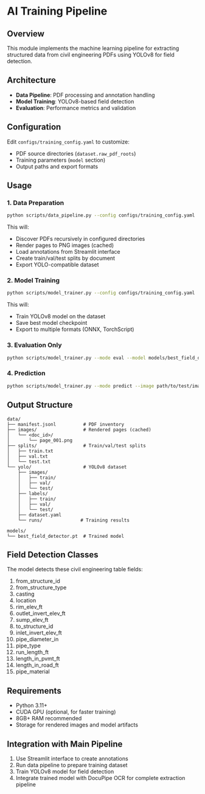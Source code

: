 # AI Training Pipeline

## Overview
This module implements the machine learning pipeline for extracting structured data from civil engineering PDFs using YOLOv8 for field detection.

## Architecture
- **Data Pipeline**: PDF processing and annotation handling
- **Model Training**: YOLOv8-based field detection
- **Evaluation**: Performance metrics and validation

## Configuration
Edit `configs/training_config.yaml` to customize:
- PDF source directories (`dataset.raw_pdf_roots`)
- Training parameters (`model` section)
- Output paths and export formats

## Usage

### 1. Data Preparation
```bash
python scripts/data_pipeline.py --config configs/training_config.yaml
```
This will:
- Discover PDFs recursively in configured directories
- Render pages to PNG images (cached)
- Load annotations from Streamlit interface
- Create train/val/test splits by document
- Export YOLO-compatible dataset

### 2. Model Training
```bash
python scripts/model_trainer.py --config configs/training_config.yaml
```
This will:
- Train YOLOv8 model on the dataset
- Save best model checkpoint
- Export to multiple formats (ONNX, TorchScript)

### 3. Evaluation Only
```bash
python scripts/model_trainer.py --mode eval --model models/best_field_detector.pt
```

### 4. Prediction
```bash
python scripts/model_trainer.py --mode predict --image path/to/test/image.png
```

## Output Structure
```
data/
├── manifest.jsonl          # PDF inventory
├── images/                 # Rendered pages (cached)
│   └── <doc_id>/
│       └── page_001.png
├── splits/                 # Train/val/test splits
│   ├── train.txt
│   ├── val.txt
│   └── test.txt
└── yolo/                   # YOLOv8 dataset
    ├── images/
    │   ├── train/
    │   ├── val/
    │   └── test/
    ├── labels/
    │   ├── train/
    │   ├── val/
    │   └── test/
    ├── dataset.yaml
    └── runs/              # Training results

models/
└── best_field_detector.pt  # Trained model
```

## Field Detection Classes
The model detects these civil engineering table fields:
1. from_structure_id
2. from_structure_type
3. casting
4. location
5. rim_elev_ft
6. outlet_invert_elev_ft
7. sump_elev_ft
8. to_structure_id
9. inlet_invert_elev_ft
10. pipe_diameter_in
11. pipe_type
12. run_length_ft
13. length_in_pvmt_ft
14. length_in_road_ft
15. pipe_material

## Requirements
- Python 3.11+
- CUDA GPU (optional, for faster training)
- 8GB+ RAM recommended
- Storage for rendered images and model artifacts

## Integration with Main Pipeline
1. Use Streamlit interface to create annotations
2. Run data pipeline to prepare training dataset
3. Train YOLOv8 model for field detection
4. Integrate trained model with DocuPipe OCR for complete extraction pipeline
